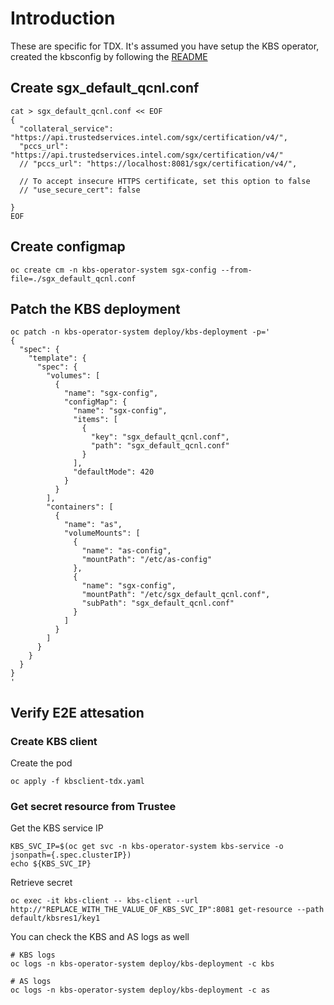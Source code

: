 # Introduction

These are specific for TDX.
It's assumed you have setup the KBS operator, created the kbsconfig by following the
[README](./README.md)


## Create sgx_default_qcnl.conf

```
cat > sgx_default_qcnl.conf << EOF
{
  "collateral_service": "https://api.trustedservices.intel.com/sgx/certification/v4/",
  "pccs_url": "https://api.trustedservices.intel.com/sgx/certification/v4/"
  // "pccs_url": "https://localhost:8081/sgx/certification/v4/",

  // To accept insecure HTTPS certificate, set this option to false
  // "use_secure_cert": false

}
EOF
```

## Create configmap

```
oc create cm -n kbs-operator-system sgx-config --from-file=./sgx_default_qcnl.conf
```

## Patch the KBS deployment

```
oc patch -n kbs-operator-system deploy/kbs-deployment -p='
{
  "spec": {
    "template": {
      "spec": {
        "volumes": [
          {
            "name": "sgx-config",
            "configMap": {
              "name": "sgx-config",
              "items": [
                {
                  "key": "sgx_default_qcnl.conf",
                  "path": "sgx_default_qcnl.conf"
                }
              ],
              "defaultMode": 420
            }
          }
        ],
        "containers": [
          {
            "name": "as",
            "volumeMounts": [
              {
                "name": "as-config",
                "mountPath": "/etc/as-config"
              },
              {
                "name": "sgx-config",
                "mountPath": "/etc/sgx_default_qcnl.conf",
                "subPath": "sgx_default_qcnl.conf"
              }
            ]
          }
        ]
      }
    }
  }
}
'
```

## Verify E2E attesation

### Create KBS client

Create the pod

```
oc apply -f kbsclient-tdx.yaml
```

### Get secret resource from Trustee

Get the KBS service IP
```
KBS_SVC_IP=$(oc get svc -n kbs-operator-system kbs-service -o jsonpath={.spec.clusterIP})
echo ${KBS_SVC_IP}
```

Retrieve secret
```
oc exec -it kbs-client -- kbs-client --url http://"REPLACE_WITH_THE_VALUE_OF_KBS_SVC_IP":8081 get-resource --path default/kbsres1/key1
```

You can check the KBS and AS logs as well

```
# KBS logs
oc logs -n kbs-operator-system deploy/kbs-deployment -c kbs

# AS logs
oc logs -n kbs-operator-system deploy/kbs-deployment -c as
```
